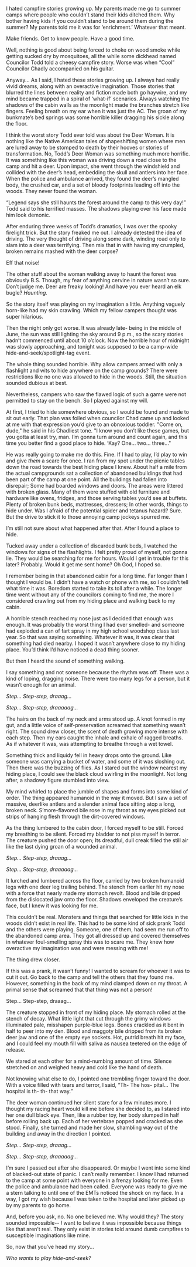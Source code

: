  I hated campfire stories growing up. My parents made me go to summer camps where people who couldn’t stand their kids ditched them. Why bother having kids if you couldn’t stand to be around them during the summer? My parents told me it was for ‘enrichment.’ Whatever that meant.

Make friends. Get to know people. Have a good time.

Well, nothing is good about being forced to choke on wood smoke while getting sucked dry by mosquitoes, all the while some dickhead named Councilor Todd told a cheesy campfire story. Worse was when “Cool” Councilor Chadly accompanied on his guitar.

Anyway... As I said, I hated these stories growing up. I always had really vivid dreams, along with an overactive imagination. Those stories that blurred the lines between reality and fiction made both go haywire, and my mind became trapped in a spiral of ‘what-if’ scenarios. Always watching the shadows of the cabin walls as the moonlight made the branches stretch like fingers. Feeling breath on my ear when it was just the AC. The groan of my bunkmate’s bed springs was some horrible killer dragging his sickle along the floor.

I think the worst story Todd ever told was about the Deer Woman. It is nothing like the Native American tales of shapeshifting women where men are lured away to be stomped to death by their hooves or stories of transformation. No, Todd’s Deer Woman was something much more horrific. It was something like this woman was driving down a road close to the camp and hit a deer. Upon impact, she went through the windshield and collided with the deer’s head, embedding the skull and antlers into her face. When the police and ambulance arrived, they found the deer’s mangled body, the crushed car, and a set of bloody footprints leading off into the woods. They never found the woman.

“Legend says she still haunts the forest around the camp to this very day!” Todd said to his terrified masses. The shadows playing over his face made him look demonic. 

After enduring three weeks of Todd’s dramatics, I was over the spooky firelight trick. But the story freaked me out. I already detested the idea of driving. The very thought of driving along some dark, winding road only to slam into a deer was terrifying. Then mix that in with having my crumpled, broken remains mashed with the deer corpse?

Eff that noise!

The other stuff about the woman walking away to haunt the forest was obviously B.S. Though, my fear of anything cervine in nature wasn’t so sure. Don’t judge me. Deer are freaky looking! And have you ever heard an elk bugle? *Haunting.*

So the story itself was playing on my imagination a little. Anything vaguely horn-like had my skin crawling. Which my fellow campers thought was super hilarious.

Then the night only got worse. It was already late- being in the middle of June, the sun was still lighting the sky around 9 p.m., so the scary stories hadn’t commenced until about 10 o’clock. Now the horrible hour of midnight was slowly approaching, and tonight was supposed to be a camp-wide hide-and-seek/spotlight-tag event.

The whole thing sounded horrible. Why allow campers armed with only a flashlight and wits to hide anywhere on the camp grounds? There were restrictions like no one was allowed to hide in the woods. Still, the situation sounded dubious at best.

Nevertheless, campers who saw the flawed logic of such a game were not permitted to stay on the bench. So I played against my will.

At first, I tried to hide somewhere obvious, so I would be found and made to sit out early. That plan was foiled when councilor Chad came up and looked at me with that expression you’d give to an obnoxious toddler. "Come on, dude," he said in his Chadliest tone. "I know you don’t like these games, but you gotta at least try, man. I’m gonna turn around and count again, and this time you better find a good place to hide. ‘Kay? One... two... three..."

He was really going to make me do this. Fine. If I had to play, I’d play to win and give *them* a scare for once. I ran from my spot under the picnic tables down the road towards the best hiding place I knew. About half a mile from the actual campgrounds sat a collection of abandoned buildings that had been part of the camp at one point. All the buildings had fallen into disrepair; Some had boarded windows and doors. The areas were littered with broken glass. Many of them were stuffed with old furniture and hardware like ovens, fridges, and those serving tables you’d see at buffets. Plenty of broken bunk beds, mattresses, dressers; In other words, things to hide under. Was I afraid of the potential spider and tetanus hazard? Sure. But the drive to stick it to those annoying camp jockeys spurred me.

I’m still not sure about what happened after that. After I found a place to hide. 

Tucked away under a collection of discarded bunk beds, I watched the windows for signs of the flashlights. I felt pretty proud of myself, not gonna lie. They would be searching for me for hours. Would I get in trouble for this later? Probably. Would it get me sent home? Oh God, I hoped so.

I remember being in that abandoned cabin for a long time. Far longer than I thought I would be. I didn’t have a watch or phone with me, so I couldn’t tell what time it was. Boredom started to take its toll after a while. The longer time went without any of the councilors coming to find me, the more I considered crawling out from my hiding place and walking back to my cabin.

A horrible stench reached my nose just as I decided that enough was enough. It was probably the worst thing I had ever smelled- and someone had exploded a can of fart spray in my high school woodshop class last year. So that was saying something. Whatever it was, it was clear that something had died nearby. I hoped it wasn’t anywhere close to my hiding place. You’d think I’d have noticed a dead thing sooner.

But then I heard the sound of something walking.

I say something and not someone because the rhythm was off. There was a kind of loping, dragging noise. There were too many legs for a person, but it wasn’t enough for an animal.

*Step... Step-step, draaag...*

*Step... Step-step, draaaaag...*

The hairs on the back of my neck and arms stood up. A knot formed in my gut, and a little voice of self-preservation screamed that something wasn’t right. The sound drew closer, the scent of death growing more intense with each step. Then my ears caught the inhale and exhale of ragged breaths. As if whatever it was, was attempting to breathe through a wet towel.

Something thick and liquidy fell in heavy drops onto the ground. Like someone was carrying a bucket of water, and some of it was sloshing out. Then there was the buzzing of flies. As I stared out the window nearest my hiding place, I could see the black cloud swirling in the moonlight. Not long after, a shadowy figure stumbled into view.

My mind whirled to place the jumble of shapes and forms into some kind of order. The thing appeared humanoid in the way it moved. But I saw a set of massive, deerlike antlers and a slender animal face sitting atop a long, broken neck. S’more-flavored bile rose in my throat as my eyes picked out strips of hanging flesh through the dirt-covered windows. 

As the thing lumbered to the cabin door, I forced myself to be still. Forced my breathing to be silent. Forced my bladder to not piss myself in terror. The creature pushed the door open; Its dreadful, dull creak filled the still air like the last dying groan of a wounded animal.

*Step... Step-step, draaag...*

*Step... Step-step, draaaaag...*

It lurched and lumbered across the floor, carried by two broken humanoid legs with one deer leg trailing behind. The stench from earlier hit my nose with a force that nearly made my stomach revolt. Blood and bile dripped from the dislocated jaw onto the floor. Shadows enveloped the creature’s face, but I knew it was looking for me.

This couldn’t be real. Monsters and things that searched for little kids in the woods didn’t exist in real life. This had to be some kind of sick prank Todd and the others were playing. Someone, one of them, had seen me run off to the abandoned camp area. They got all dressed up and covered themselves in whatever foul-smelling spray this was to scare me. They knew how overactive my imagination was and were messing with me!

The thing drew closer.

If this was a prank, it wasn’t funny! I wanted to scream for whoever it was to cut it out. Go back to the camp and tell the others that they found me. However, something in the back of my mind clamped down on my throat. A primal sense that screamed that that thing was not a person!

Step... Step-step, draaag...

The creature stopped in front of my hiding place. My stomach rolled at the stench of decay. What little light that cut through the grimy windows illuminated pale, misshapen purple-blue legs. Bones crackled as it bent in half to peer into my den. Blood and maggoty bile dripped from its broken deer jaw and one of the empty eye sockets. Hot, putrid breath hit my face, and I could feel my mouth fill with saliva as nausea teetered on the edge of release.

We stared at each other for a mind-numbing amount of time. Silence stretched on and weighed heavy and cold like the hand of death.

Not knowing what else to do, I pointed one trembling finger toward the door. With a voice filled with tears and terror, I said, “Th- The hos- pital... The hospital is th- th- that way.”

The deer woman continued her silent stare for a few minutes more. I thought my racing heart would kill me before she decided to, as I stared into her one dull black eye. Then, like a rubber toy, her body slumped in half before rolling back up. Each of her vertebrae popped and cracked as she stood. Finally, she turned and made her slow, shambling way out of the building and away in the direction I pointed.

*Step... Step-step, draaag...*

*Step... Step-step, draaaaag...*

I’m sure I passed out after she disappeared. Or maybe I went into some kind of blacked-out state of panic. I can’t really remember. I know I had returned to the camp at some point with everyone in a frenzy looking for me. Even the police and ambulance had been called. Everyone was ready to give me a stern talking to until one of the EMTs noticed the shock on my face. In a way, I got my wish because I was taken to the hospital and later picked up by my parents to go home.

And, before you ask, no. No one believed me. Why would they? The story sounded impossible-- *I* want to believe it was impossible because things like that aren’t real. They only exist in stories told around dumb campfires to susceptible imaginations like mine. 

So, now that you’ve head my story...

*Who wants to play hide-and-seek?*